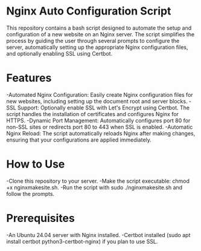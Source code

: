 # Nginx Auto Configuration Script
This repository contains a bash script designed to automate the setup and configuration of a new website on an Nginx server. The script simplifies the process by guiding the user through several prompts to configure the server, automatically setting up the appropriate Nginx configuration files, and optionally enabling SSL using Certbot.

# Features
-Automated Nginx Configuration: Easily create Nginx configuration files for new websites, including setting up the document root and server blocks.
-SSL Support: Optionally enable SSL with Let's Encrypt using Certbot. The script handles the installation of certificates and configures Nginx for HTTPS.
-Dynamic Port Management: Automatically configures port 80 for non-SSL sites or redirects port 80 to 443 when SSL is enabled.
-Automatic Nginx Reload: The script automatically reloads Nginx after making changes, ensuring that your configurations are applied immediately.

# How to Use
-Clone this repository to your server.
-Make the script executable: chmod +x nginxmakesite.sh.
-Run the script with sudo ./nginxmakesite.sh and follow the prompts.

# Prerequisites
-An Ubuntu 24.04 server with Nginx installed.
-Certbot installed (sudo apt install certbot python3-certbot-nginx) if you plan to use SSL.
